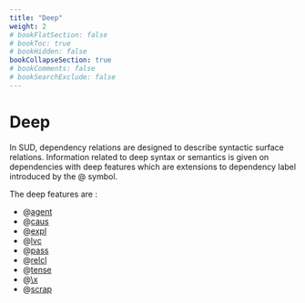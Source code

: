 ```yaml
---
title: "Deep"
weight: 2
# bookFlatSection: false
# bookToc: true
# bookHidden: false
bookCollapseSection: true
# bookComments: false
# bookSearchExclude: false
---
```


# Deep 
In SUD, dependency relations are designed to describe syntactic surface relations. Information related to deep syntax or semantics is given on dependencies with deep features which are extensions to dependency label introduced by the @ symbol.

The deep features are : 
- @[agent](./agent.md)
- @[caus](./caus.md)
- @[expl](./expletive.md)
- @[lvc](./lvc.md)
- @[pass](./pass.md)
- @[relcl](./relcl.md)
- @[tense](./tense.md)
- @[\x](./x.md)
- @[scrap](./scrap.md)

